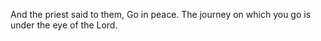 And the priest said to them, Go in peace. The journey on which you go is under the eye of the Lord.
